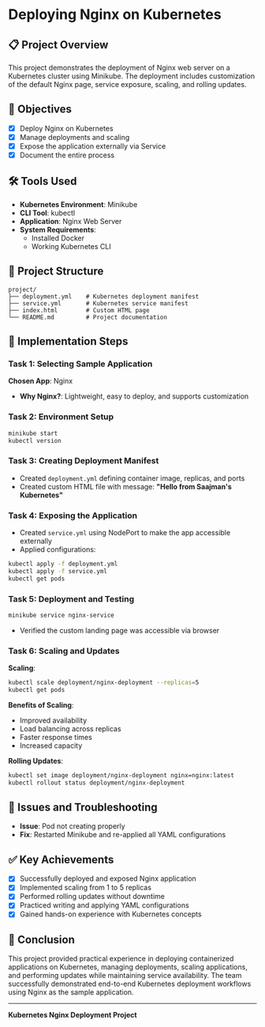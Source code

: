 # Deploying Nginx on Kubernetes

## 📋 Project Overview
This project demonstrates the deployment of Nginx web server on a Kubernetes cluster using Minikube. The deployment includes customization of the default Nginx page, service exposure, scaling, and rolling updates.

## 🎯 Objectives
- [x] Deploy Nginx on Kubernetes
- [x] Manage deployments and scaling
- [x] Expose the application externally via Service
- [x] Document the entire process

## 🛠️ Tools Used
- **Kubernetes Environment**: Minikube
- **CLI Tool**: kubectl
- **Application**: Nginx Web Server
- **System Requirements**: 
  - Installed Docker
  - Working Kubernetes CLI

## 📁 Project Structure
```
project/
├── deployment.yml    # Kubernetes deployment manifest
├── service.yml       # Kubernetes service manifest
├── index.html        # Custom HTML page
└── README.md         # Project documentation
```

## 🚀 Implementation Steps

### Task 1: Selecting Sample Application
**Chosen App**: Nginx
- **Why Nginx?**: Lightweight, easy to deploy, and supports customization

### Task 2: Environment Setup
```bash
minikube start
kubectl version
```

### Task 3: Creating Deployment Manifest
- Created `deployment.yml` defining container image, replicas, and ports
- Created custom HTML file with message: **"Hello from Saajman's Kubernetes"**

### Task 4: Exposing the Application
- Created `service.yml` using NodePort to make the app accessible externally
- Applied configurations:
```bash
kubectl apply -f deployment.yml
kubectl apply -f service.yml
kubectl get pods
```

### Task 5: Deployment and Testing
```bash
minikube service nginx-service
```
- Verified the custom landing page was accessible via browser

### Task 6: Scaling and Updates
**Scaling**:
```bash
kubectl scale deployment/nginx-deployment --replicas=5
kubectl get pods
```

**Benefits of Scaling**:
- Improved availability
- Load balancing across replicas
- Faster response times
- Increased capacity

**Rolling Updates**:
```bash
kubectl set image deployment/nginx-deployment nginx=nginx:latest
kubectl rollout status deployment/nginx-deployment
```

## 🐛 Issues and Troubleshooting
- **Issue**: Pod not creating properly
- **Fix**: Restarted Minikube and re-applied all YAML configurations

## ✅ Key Achievements
- [x] Successfully deployed and exposed Nginx application
- [x] Implemented scaling from 1 to 5 replicas
- [x] Performed rolling updates without downtime
- [x] Practiced writing and applying YAML configurations
- [x] Gained hands-on experience with Kubernetes concepts

## 📝 Conclusion
This project provided practical experience in deploying containerized applications on Kubernetes, managing deployments, scaling applications, and performing updates while maintaining service availability. The team successfully demonstrated end-to-end Kubernetes deployment workflows using Nginx as the sample application.

---
**Kubernetes Nginx Deployment Project**
